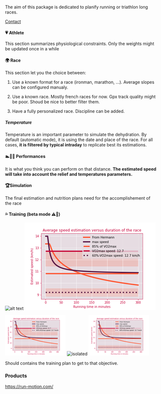 
The aim of this package is dedicated to planify running or triathlon long races.

[Contact](mailto:gt@guydegnol.net)

#### 💗 Athlete

This section summarizes physiological constraints. 
Only the weights might be updated once in a while

#### 🌍 Race

This section let you the choice between:
1. Use a known format for a race (ironman,  marathon, ...). 
Average slopes can be configured manualy.

2. Use a known race. Mostly french races for now.
Gpx track quality might be poor. Shoud be nice to better filter them.

3. Have a fully personalized race. Discipline can be added.


##### Temperature

Temperature is an important parameter to simulate the dehydration.
By default (automatic mode), it is using the date and place of the race.
For all cases, **it is filtered by typical intraday** to replicate best its estimations.

#### 🏊🚴🏃 Performances

It is what you think you can perform on that distance.
**The estimated speed will take into account the relief and temperatures parameters.**

#### 🏆Simulation

The final estimation and nutrition plans need for the accomplishement of the race
#### 💦 Training (beta mode ⚠️🚧)

![alt text](../data/relative_intensity_vs_running_time.png "Title")
![alt text](data/relative_intensity_vs_running_time.png "Title2")

<img src="./data/relative_intensity_vs_running_time.png" alt="isolated" width="200"/>
<img src="../data/relative_intensity_vs_running_time.png" alt="isolated" width="200"/>
<img src="data/relative_intensity_vs_running_time.png" alt="isolated" width="200"/>

Should contains the training plan to get to that objective.


### Products

https://run-motion.com/
